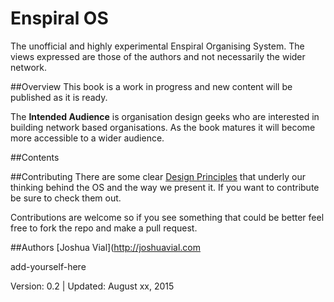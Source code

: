# Enspiral OS
The unofficial and highly experimental Enspiral Organising System. The views expressed are those of the authors and not necessarily the wider network.

##Overview 
This book is a work in progress and new content will be published as it is ready.

The **Intended Audience** is organisation design geeks who are interested in building network based organisations. As the book matures it will become more accessible to a wider audience.

##Contents

##Contributing
There are some clear [Design Principles](./design-principles.md) that underly our thinking behind the OS and the way we present it. If you want to contribute be sure to check them out.

Contributions are welcome so if you see something that could be better feel free to fork the repo and make a pull request.

##Authors
[Joshua Vial](http://joshuavial.com 

add-yourself-here



Version: 0.2 | Updated: August xx, 2015
